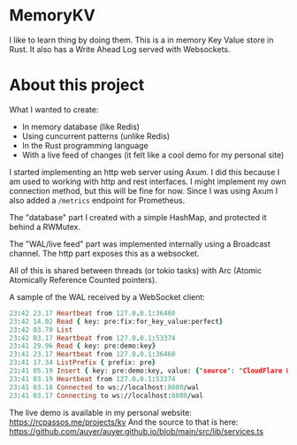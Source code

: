 # MemoryKV

I like to learn thing by doing them.
This is a in memory Key Value store in Rust. It also has a Write Ahead Log served with Websockets.

# About this project

What I wanted to create:

- In memory database (like Redis)
- Using cuncurrent patterns (unlike Redis)
- In the Rust programming language
- With a live feed of changes (it felt like a cool demo for my personal site)

I started implementing an http web server using Axum. I did this because I am used to working with http and rest interfaces. I might implement my own connection method, but this will be fine for now.
Since I was using Axum I also added a `/metrics` endpoint for Prometheus.

The "database" part I created with a simple HashMap, and protected it behind a RWMutex.

The "WAL/live feed" part was implemented internally using a Broadcast channel. The http part exposes this as a websocket.

All of this is shared between threads (or tokio tasks) with Arc (Atomic Atomically Reference Counted pointers).

A sample of the WAL received by a WebSocket client:

```prolog has the right colors
23:42 23.17 Heartbeat from 127.0.0.1:36460
23:42 14.02 Read { key: pre:fix:for_key_value:perfect}
23:42 03.70 List
23:42 03.17 Heartbeat from 127.0.0.1:53374
23:41 29.96 Read { key: pre:demo:key}
23:41 23.17 Heartbeat from 127.0.0.1:36460
23:41 17.34 ListPrefix { prefix: pre}
23:41 05.19 Insert { key: pre:demo:key, value: {"source": "CloudFlare Worker", "type": "WASM"} }
23:41 03.19 Heartbeat from 127.0.0.1:53374
23:41 03.18 Connected to ws://localhost:8080/wal
23:41 03.17 Connecting to ws://localhost:8080/wal
```

The live demo is available in my personal website: https://rcpassos.me/projects/kv
And the source to that is here:
https://github.com/auyer/auyer.github.io/blob/main/src/lib/services.ts
